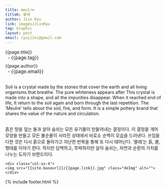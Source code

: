 ```yaml
---
title: meulre
titleK: 믈레
author: Jiin Ryu
link: images/JiinRyu
tag: Graphic
layout: post
email: ryuji2ni@gmail.com
---	
```


<div class="container">

<div class="deDep">
{{page.title}}<br>
<p style="font-size:15px; margin:0px; padding:0px 0px 0px 8px; margin:0px 0px 8px 0px;">- {{page.tag}}</p>
{{page.author}}<br>
<p style="font-size:15px; margin:0px; padding:0px 0px 0px 8px;">- {{page.email}}</p>
</div>

<br>

<div class="det lato">

<!--영문-->

Soil is a crystal made by the stones that cover the earth and all living organisms that breathe. The pure whiteness appears after This crystal is made into a shape, and all the impurities disappear. When it reached end of life, It return to the soil again and born through the last repetition.
The ’Meulre' tells about the soil, fire, and form. It is a simple pottery brand that shares the value of the nature and circulation.

<!--영문-->

</div>


<div class="noto">
<!--국문-->

<br>
흙은 땅을 덮는 돌과 살아 숨쉬는 모든 유기물이 만들어내는 결정이다. 이 결정을 개어 모양을 만들고 모든 불순물이 사라진 상태에서 비로소 순백이 모습을 드러낸다. 쓰임을 다한 것은 다시 흙으로 돌아가고 지난한 반복을 통해 또 다시 태어난다. ‘믈레’는 흙, 불, 형태를 이야기 한다. 작지만 담백하고, 투박하지만 살아 숨쉬는, 자연과 순환의 가치를 나누는 도자기 브랜드이다.

<!--국문-->

</div>

<div class="row noto">
	
	<div class="col-xs-4">
	<img src="{{site.baseurl}}/{{page.link}}.jpg" class="deImg" alt=""></div>
	
</div>

	

</div> 

{% include footer.html %}